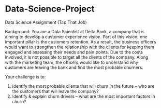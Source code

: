 # Data-Science-Project
Data Science Assignment (Tap That Job)

Background:
You are a Data Scientist at Delta Bank, a company that is aiming to develop a customer experience vision.
Part of this vision, one important pillar is the customers retention. As a result, the business officers would
want to strengthen the relationship with the clients for keeping them engaged and assessing their needs
and pain points. Due to the costs involved, it is not possible to target all the clients of the company. Along
with the marketing team, the officers would like to understand why customers are leaving the bank and
find the most probable churners.

Your challenge is to:
1. Identify the most probable clients that will churn in the future – who are the customers that will
leave the company?
2. Identify & explain churn drivers – what are the most important factors in churn?
